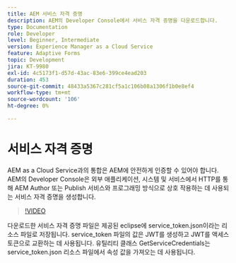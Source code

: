 ```yaml
---
title: AEM 서비스 자격 증명
description: AEM의 Developer Console에서 서비스 자격 증명을 다운로드합니다.
type: Documentation
role: Developer
level: Beginner, Intermediate
version: Experience Manager as a Cloud Service
feature: Adaptive Forms
topic: Development
jira: KT-9980
exl-id: 4c5173f1-d57d-43ac-83e6-399ce4ead203
duration: 453
source-git-commit: 48433a5367c281cf5a1c106b08a1306f1b0e8ef4
workflow-type: tm+mt
source-wordcount: '106'
ht-degree: 0%

---
```


# 서비스 자격 증명

AEM as a Cloud Service과의 통합은 AEM에 안전하게 인증할 수 있어야 합니다. AEM의 Developer Console은 외부 애플리케이션, 시스템 및 서비스에서 HTTP를 통해 AEM Author 또는 Publish 서비스와 프로그래밍 방식으로 상호 작용하는 데 사용되는 서비스 자격 증명을 생성합니다.

>[!VIDEO](https://video.tv.adobe.com/v/344048?quality=12&learn=on&captions=kor)

다운로드한 서비스 자격 증명 파일은 제공된 eclipse에 service_token.json이라는 리소스 파일로 저장됩니다. service_token 파일의 값은 JWT를 생성하고 JWT를 액세스 토큰으로 교환하는 데 사용됩니다. 유틸리티 클래스 GetServiceCredentials는 service_token.json 리소스 파일에서 속성 값을 가져오는 데 사용됩니다.
